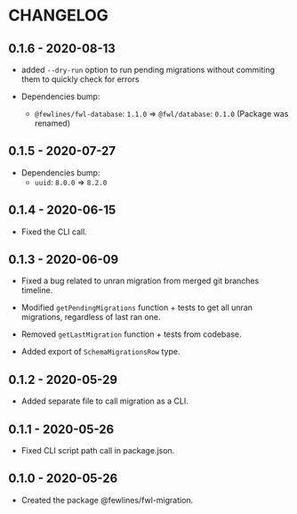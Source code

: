 # CHANGELOG

## 0.1.6 - 2020-08-13

- added `--dry-run` option to run pending migrations without commiting them to quickly check for errors

- Dependencies bump:
  - `@fewlines/fwl-database`: `1.1.0` => `@fwl/database`: `0.1.0` (Package was renamed)

## 0.1.5 - 2020-07-27

- Dependencies bump:
  - `uuid`: `8.0.0` => `8.2.0`

## 0.1.4 - 2020-06-15

- Fixed the CLI call.

## 0.1.3 - 2020-06-09

- Fixed a bug related to unran migration from merged git branches timeline.

- Modified `getPendingMigrations` function + tests to get all unran migrations, regardless of last ran one.

- Removed `getLastMigration` function + tests from codebase.

- Added export of `SchemaMigrationsRow` type.

## 0.1.2 - 2020-05-29

- Added separate file to call migration as a CLI.

## 0.1.1 - 2020-05-26

- Fixed CLI script path call in package.json.

## 0.1.0 - 2020-05-26

- Created the package @fewlines/fwl-migration.
